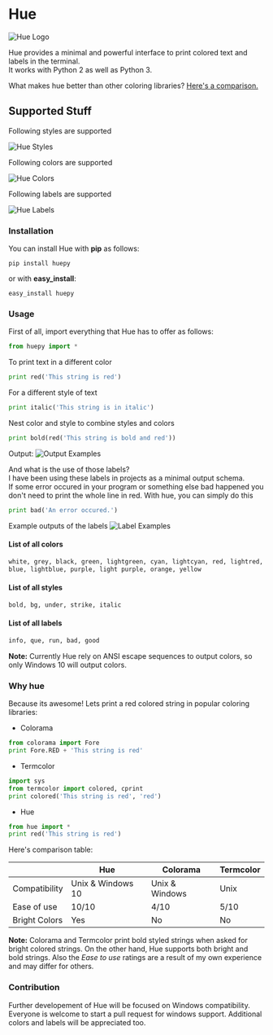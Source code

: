 # Hue

![Hue Logo](https://i.imgur.com/Pxe9la8.png)

Hue provides a minimal and powerful interface to print colored text and labels in the terminal.\
It works with Python 2 as well as Python 3.

What makes hue better than other coloring libraries? [Here's a comparison.](#why-hue)

## Supported Stuff

Following styles are supported

![Hue Styles](https://i.imgur.com/899ZtQy.png)

Following colors are supported

![Hue Colors](https://i.imgur.com/9tWvPkD.png)

Following labels are supported

![Hue Labels](https://i.imgur.com/dpJxqT2.png)


### Installation
You can install Hue with **pip** as follows:
```
pip install huepy
```
or with **easy_install**:
```
easy_install huepy
```

### Usage
First of all, import everything that Hue has to offer as follows:

```python
from huepy import *
```

To print text in a different color

```python
print red('This string is red')
```

For a different style of text

```python
print italic('This string is in italic')
```

Nest color and style to combine styles and colors

```python
print bold(red('This string is bold and red'))
```

Output:
![Output Examples](https://i.imgur.com/Lo7ZyHq.png)

And what is the use of those labels?\
I have been using these labels in projects as a minimal output schema.\
If some error occured in your program or something else bad happened you don't need to print the whole line in red. With hue, you can simply do this

```python
print bad('An error occured.')
```

Example outputs of the labels
![Label Examples](https://i.imgur.com/zJ7ZgUi.png)

#### List of all colors

```python
white, grey, black, green, lightgreen, cyan, lightcyan, red, lightred,
blue, lightblue, purple, light purple, orange, yellow
```

#### List of all styles

```python
bold, bg, under, strike, italic
```

#### List of all labels

```python
info, que, run, bad, good
```

**Note:** Currently Hue rely on ANSI escape sequences to output colors, so only Windows 10 will output colors.

### Why hue

Because its awesome!
Lets print a red colored string in popular coloring libraries:

- Colorama
```python
from colorama import Fore
print Fore.RED + 'This string is red'
```
- Termcolor
```python
import sys
from termcolor import colored, cprint
print colored('This string is red', 'red')
```
- Hue
```python
from hue import *
print red('This string is red')
```
Here's comparison table:

||Hue|Colorama|Termcolor|
|---|---|--------|---------|
|Compatibility|Unix & Windows 10|Unix & Windows|Unix|
|Ease of use|10/10|4/10|5/10|
|Bright Colors|Yes|No|No|

**Note:** Colorama and Termcolor print bold styled strings when asked for bright colored strings. On the other hand, Hue supports both bright and bold strings. Also the *Ease to use* ratings are a result of my own experience and may differ for others.

### Contribution

Further developement of Hue will be focused on Windows compatibility. Everyone is welcome to start a pull request for windows support. Additional colors and labels will be appreciated too.
